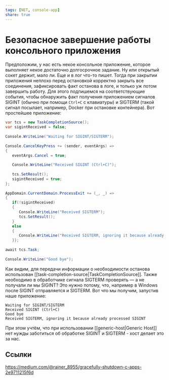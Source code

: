 ```yaml
---
tags: [NET, console-app]
share: true
---
```

# Безопасное завершение работы консольного приложения
Предположим, у нас есть некое консольное приложение, которое выполняет некое достаточно долгосрочное задание. Ну или открытый сокет держит, мало ли. Еще и в лог что-то пишет. Тогда при закрытии приложения неплохо перед остановкой корректно закрыть все соединения, зафиксировать факт останова в логе, и только уж потом завершить работу.
Для этого подпишемся на соответствующие события, чтобы обнаружить факт получения приложением сигналов SIGINT (обычно при помощи `Ctrl+C` с клавиатуры) и SIGTERM (такой сигнал посылает, например, Docker при остановке контейнера). Вот простейшее приложение:
```csharp
var tcs = new TaskCompletionSource();  
var sigintReceived = false;  
  
Console.WriteLine("Waiting for SIGINT/SIGTERM");  
  
Console.CancelKeyPress += (sender, eventArgs) =>  
{  
   eventArgs.Cancel = true;  
  
   Console.WriteLine("Received SIGINT (Ctrl+C)");  
  
   tcs.SetResult();  
   sigintReceived = true;  
};  
  
AppDomain.CurrentDomain.ProcessExit += (_, _) =>  
{  
   if(!sigintReceived)  
   {  
      Console.WriteLine("Received SIGTERM");  
      tcs.SetResult();  
   }  
   else  
   {  
      Console.WriteLine("Received SIGTERM, ignoring it because already processed SIGINT");  
   }};  
  
await tcs.Task;  
  
Console.WriteLine("Good bye");
```
Как видим, для передачи информации о необходимости останова использован [[task-completion-source|TaskCompletionSource]]. 
Также необходимо в обработчике сигнала SIGTERM проверять — а не получали ли мы SIGINT? Это нужно потому, что, например в Windows после SIGINT отправляется и SIGTERM. Вот что мы получим, запустив наше приложение:

```console
Waiting for SIGINT/SIGTERM
Received SIGINT (Ctrl+C)
Good bye
Received SIGTERM, ignoring it because already processed SIGINT 
```

При этом учтём, что при использовании [[generic-host|Generic Host]] нет нужды заботиться об обработке SIGINT и SIGTERM - хост делает это за нас.

## Ссылки
https://medium.com/@rainer_8955/gracefully-shutdown-c-apps-2e9711215f6d
